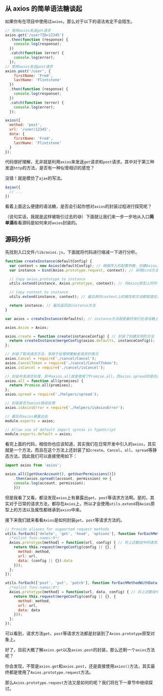 ## 从 axios 的简单语法糖谈起

如果你有在项目中使用过`axios`，那么对于以下的语法肯定不会陌生。

```js
// 使用axios发送get请求
axios.get('/user?ID=12345')
  .then(function (response) {
    console.log(response);
  })
  .catch(function (error) {
    console.log(error);
  });
// 使用axios发送post请求
axios.post('/user', {
    firstName: 'Fred',
    lastName: 'Flintstone'
  })
  .then(function (response) {
    console.log(response);
  })
  .catch(function (error) {
    console.log(error);
  });

axios({
  method: 'post',
  url: '/user/12345',
  data: {
    firstName: 'Fred',
    lastName: 'Flintstone'
  }
});
```

代码很好理解，无非就是利用`axios`来发送`get`请求和`post`请求。其中对于第三种发送`http`的方法，是否有一种似曾相识的感觉？

没错！就是模仿了`ajax`的写法。

```js
$ajax({
  // ...
})
```

看着上面这么便捷的语法糖，是否会引起你想对`axios`的封装过程进行探究呢？

（说句实话，我就是这样被吸引过去的😅）下面就让我们来一步一步地从入口**简单滴**看看源码是如何来对`axios`封装的。



## 源码分析

先找到入口文件`/lib/axios.js`，下面就将代码进行缩减一下进行分析。

```js
function createInstance(defaultConfig) {
  var context = new Axios(defaultConfig); // 根据传入的配置参数，创建Axios实例
  var instance = bind(Axios.prototype.request, context); // 采用bind方法，将Axios原型上的request方法直接绑定在当前的context实例作用域上，并返回一个新的函数

  // Copy axios.prototype to instance
  utils.extend(instance, Axios.prototype, context); // 将Axios原型上的所有属性和方法都赋值在instance方法上，其中方法的作用域是绑定在context上

  // Copy context to instance
  utils.extend(instance, context); // 最后再将context上的属性和方法都赋值在instance方法上

  return instance; // 最后返回该instance方法
}

var axios = createInstance(defaults); // instance方法就是最终我们在语法糖上使用的axios对象

axios.Axios = Axios;

axios.create = function create(instanceConfig) { // 封装了创建实例的方法
  return createInstance(mergeConfig(axios.defaults, instanceConfig));
};

// 封装了取消请求方法，常用于处理频繁触发请求的情况
axios.Cancel = require('./cancel/Cancel');
axios.CancelToken = require('./cancel/CancelToken');
axios.isCancel = require('./cancel/isCancel');

// 封装并发请求处理，其中axios.all就是使用了Promise.all，而axios.spread则是在axios.all响应返回时使用
axios.all = function all(promises) {
  return Promise.all(promises);
};
axios.spread = require('./helpers/spread');

// 封装是否为axios错误处理
axios.isAxiosError = require('./helpers/isAxiosError');

// 最后将axios暴露出去
module.exports = axios;

// Allow use of default import syntax in TypeScript
module.exports.default = axios;
```

看完上面的代码，相信你也应该知道，其实我们在日常开发中引入的`axios`，其实就是一个方法，而且在这个方法上还封装了如`create`、`Cancel`、`all`、`spread`等静态方法，因此我们可以直接使用如下：

```js
import axios from 'axios';

axios.all([getUserAccount(), getUserPermissions()])
	.then(axios.spread((account, permission) => {
  	console.log(account, permission);
	}))
```

但是我看了又看，都没发现`axios`上有暴露出`get`、`post`等请求方法啊。是的，其实对于日常的请求方法，都存在`Axios`上，所以才会使用`utils.extend`将`Axios`原型上的方法以及属性都继承到`axios`中来。

接下来我们就来看看`Axios`是如何封装`get`、`post`等请求方法的。

```js
// Provide aliases for supported request methods
utils.forEach(['delete', 'get', 'head', 'options'], function forEachMethodNoData(method) {
  /*eslint func-names:0*/
  Axios.prototype[method] = function(url, config) { // 将上述数组中的请求方法都封装到Axios.prototype上
    return this.request(mergeConfig(config || {}, {
      method: method,
      url: url,
      data: (config || {}).data
    }));
  };
});

utils.forEach(['post', 'put', 'patch'], function forEachMethodWithData(method) {
  /*eslint func-names:0*/
  Axios.prototype[method] = function(url, data, config) { // 将上述数组中的请求方法都封装到Axios.prototype上
    return this.request(mergeConfig(config || {}, {
      method: method,
      url: url,
      data: data
    }));
  };
});
```

可以看到，请求方法`get`、`post`等请求方法都是封装到了`Axios.prototype`原型对象上。

好了，目前大概了解`axios.get`以及`axios.post`的封装，那么还剩一个`axios`方法呢？

你会发现，不管是`axios.get`和`axios.post`，还是直接使用`axios()`方法，其实最终都是使用了`Axios.prototype.request`方法。

那么`Axios.prototype.request`方法又是如何的呢？我们将在下一章节中继续探讨。









































